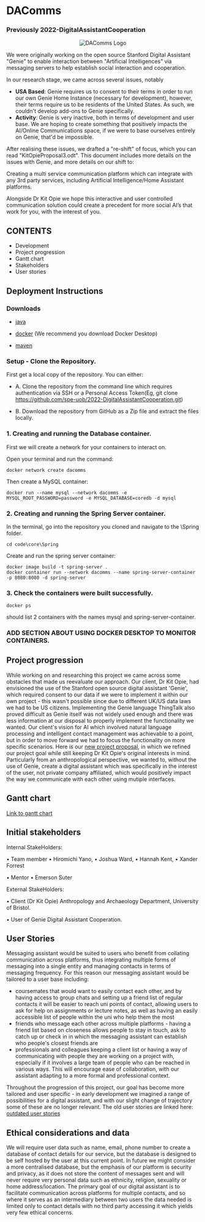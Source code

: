<h1>DAComms</h1> 

<h3> Previously 2022-DigitalAssistantCooperation </h3>

<p align="center">
  <img src="https://github.com/Joshulawa/DigitalAssistantCooperation/blob/main/documentation/logo.png"  alt="DAComms Logo"/>
</p>

We were originally working on the open source Stanford Digital Assistant "Genie" to enable interaction between "Artificial Intelligences" via messaging servers to help establish social interaction and cooperation. 

In our research stage, we came across several issues, notably
+ <b>USA Based</b>: Genie requires us to consent to their terms in order to run our own Genie Home Instance (necessary for development), however, their terms require us to be residents of the United States. As such, we couldn't develop add-ons to Genie specifically.
+ <b>Activity</b>: Genie is very inactive, both in terms of development and user base. We are hoping to create something that positively impacts the AI/Online Communications space, if we were to base ourselves entirely on Genie, that'd be impossible.

After realising these issues, we drafted a "re-shift" of focus, which you can read "KitOpieProposal3.odt". This document includes more details on the issues with Genie, and more details on our shift to:

Creating a multi service communication platform which can integrate with any 3rd party services, including Artificial Intelligence/Home Assistant platforms.

Alongside Dr Kit Opie we hope this interactive and user controlled communication solution could create a precedent for more social AI’s that work for you, with the interest of you. 

## CONTENTS 
+ Development
+ Project progression
+ Gantt chart
+ Stakeholders
+ User stories

## Deployment Instructions
###  Downloads
  - [java](https://www.java.com/en/download/help/download_options.html)
  
  - [docker](https://docs.docker.com/get-docker/) (We recommend you download Docker Desktop)
  
  - [maven](https://maven.apache.org/download.cgi)

### Setup - Clone the Repository.
First get a local copy of the repository. You can either:
 - A. Clone the repository from the command line which requires authentication via SSH or a Personal Access Token(Eg, git clone https://github.com/spe-uob/2022-DigitalAssistantCooperation.git) 
 
 - B. Download the repository from GitHub as a Zip file and extract the files locally.

### 1. Creating and running the Database container.

First we will create a network for your containers to interact on.

Open your terminal and run the command:

```docker network create dacomms```

Then create a MySQL container:

```docker run --name mysql --network dacomms -e MYSQL_ROOT_PASSWORD=password -e MYSQL_DATABASE=coredb -d mysql```

### 2. Creating and running the Spring Server container.

In the terminal, go into the repository you cloned and navigate to the \Spring folder.

```cd code\core\Spring```

Create and run the spring server container:

```
docker image build -t spring-server .
docker container run --network dacomms --name spring-server-container -p 8080:8080 -d spring-server
```
   
### 3. Check the containers were built successfully.

```docker ps``` 

should list 2 containers with the names mysql and spring-server-container.

### ADD SECTION ABOUT USING DOCKER DESKTOP TO MONITOR CONTAINERS.

## Project progression 
While working on and researching this project we came across some obstacles that made us reevaluate our approach. Our client, Dr Kit Opie, had envisioned the use of the Stanford open source digital assistant 'Genie', which required consent to our data if we were to implement it within our own project - this wasn't possible since due to different UK/US data laws we had to be US citizens. Implementing the Genie language ThingTalk also proved difficult as Genie itself was not widely used enough and there was less information at our disposal to properly implement the functionality we wanted. Our client's vision for AI which involved natural language processing and intelligent contact management was achievable to a point, but in order to move forward we had to focus the functionality on more specific scenarios. 
Here is our [new project proposal](https://github.com/spe-uob/2022-DigitalAssistantCooperation/blob/main/KitOpieProposal3.odt), in which we refined our project goal while still keeping Dr Kit Opie's original interests in mind. Particularly from an anthropological perspective, we wanted to, without the use of Genie, create a digital assistant which was specifically in the interest of the user, not private company affiliated, which would positively impact the way we communicate with each other using mutiple interfaces. 

## Gantt chart
[Link to gantt chart](https://github.com/spe-uob/2022-DigitalAssistantCooperation/blob/main/Project%20Management/Software%20Engineering%20Project%20Gantt%20chart.xlsx "Project Gantt Chart")

 ## Initial stakeholders
 
 Internal StakeHolders: 
 
 • Team member            • Hiromichi Yano, 
                          • Joshua Ward, 
                          • Hannah Kent, 
                          • Xander Forrest

 • Mentor                 • Emerson Suter

External StakeHolders:  

 • Client (Dr Kit Opie) Anthropology and Archaeology Department, University of Bristol.
 
 • User of Genie Digital Assistant Cooperation.
 
 ## User Stories

Messaging assistant would be suited to users who benefit from collating communication across platforms, thus integrating multiple forms of messaging into a single entity and managing contacts in terms of messaging frequency. For this reason our messaging assistant would be tailored to a user base including:
+ coursemates that would want to easily contact each other, and by having access to group chats and setting up a friend list of regular contacts it will be easier to reach uni points of contact, allowing users to ask for help on assignments or lecture notes, as well as having an easily accessible list of people within the uni who help them the most
+ friends who message each other across multiple platforms - having a friend list based on closeness allows people to stay in touch, ask to catch up or check in in which the messaging assistant can establish who people's closest friends are
+ professionals and colleagues keeping a client list or having a way of communicating with people they are working on a project with, especially if it involves a large team of people who can be reached in various ways. This will encourage ease of collaboration, with our assistant adapting to a more formal and professional context. 

Throughout the progression of this project, our goal has become more tailored and user specific - in early development we imagined a range of possibilities for a digital assistant, and with our slight change of trajectory some of these are no longer relevant. The old user stories are linked here:
[outdated user stories](https://github.com/spe-uob/2022-DigitalAssistantCooperation/blob/readme/User%20Stories%20(old))

## Ethical considerations and data

We will require user data such as name, email, phone number to create a database of contact details for our service, but the database is designed to be self hosted by the user at this current point. In future we might consider a more centralised database, but the emphasis of our platform is security and privacy, as it does not store the content of messages sent and will never require very personal data such as ethnicity, religion, sexuality or home address/location. The primary goal of our digital assistant is to facilitate communication across platforms for multiple contacts, and so where it serves as an intermediary between two users the data needed is limited only to contact details with no third party accessing it which yields very few ethical concerns.

